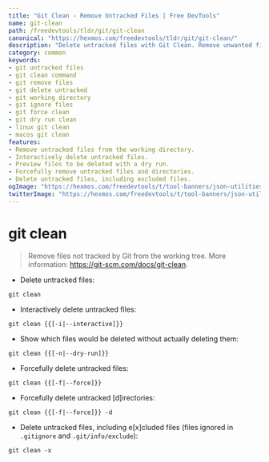 ```yaml
---
title: "Git Clean - Remove Untracked Files | Free DevTools"
name: git-clean
path: /freedevtools/tldr/git/git-clean
canonical: "https://hexmos.com/freedevtools/tldr/git/git-clean/"
description: "Delete untracked files with Git Clean. Remove unwanted files and directories from your Git working directory effortlessly. Free online tool, no registration required."
category: common
keywords:
- git untracked files
- git clean command
- git remove files
- git delete untracked
- git working directory
- git ignore files
- git force clean
- git dry run clean
- linux git clean
- macos git clean
features:
- Remove untracked files from the working directory.
- Interactively delete untracked files.
- Preview files to be deleted with a dry run.
- Forcefully remove untracked files and directories.
- Delete untracked files, including excluded files.
ogImage: "https://hexmos.com/freedevtools/t/tool-banners/json-utilities-banner.png"
twitterImage: "https://hexmos.com/freedevtools/t/tool-banners/json-utilities-banner.png"
---
```


# git clean

> Remove files not tracked by Git from the working tree.
> More information: <https://git-scm.com/docs/git-clean>.

- Delete untracked files:

`git clean`

- Interactively delete untracked files:

`git clean {{[-i|--interactive]}}`

- Show which files would be deleted without actually deleting them:

`git clean {{[-n|--dry-run]}}`

- Forcefully delete untracked files:

`git clean {{[-f|--force]}}`

- Forcefully delete untracked [d]irectories:

`git clean {{[-f|--force]}} -d`

- Delete untracked files, including e[x]cluded files (files ignored in `.gitignore` and `.git/info/exclude`):

`git clean -x`
